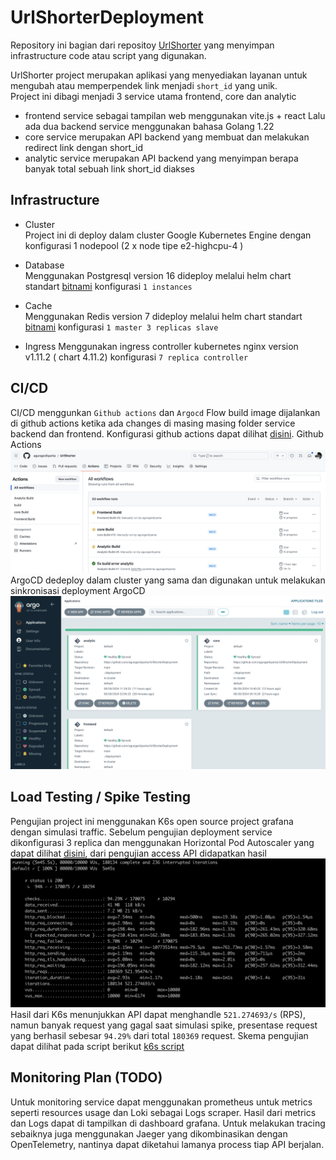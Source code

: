 # UrlShorterDeployment
Repository ini bagian dari repositoy [UrlShorter](https://github.com/agungardiyanta/UrlShorter) yang menyimpan infrastructure code atau script yang digunakan.

UrlShorter project merupakan aplikasi yang menyediakan layanan untuk mengubah atau memperpendek link menjadi `short_id` yang unik.\
Project ini dibagi menjadi 3 service utama frontend, core dan analytic
* frontend service sebagai tampilan web menggunakan vite.js + react
Lalu ada dua backend service menggunakan bahasa Golang 1.22
* core service merupakan API backend yang membuat dan melakukan redirect link dengan short_id 
* analytic service merupakan API backend yang menyimpan berapa banyak total sebuah link short_id diakses

## Infrastructure
*  Cluster\
 Project ini di deploy dalam cluster Google Kubernetes Engine dengan konfigurasi 1 nodepool (2 x node tipe e2-highcpu-4 )
* Database\
Menggunakan Postgresql version 16 dideploy melalui helm chart standart [bitnami](https://github.com/bitnami/charts/tree/main/bitnami/postgresql/#installing-the-chart) konfigurasi `1 instances`
* Cache\
Menggunakan Redis version 7 dideploy melalui helm chart standart [bitnami](https://github.com/bitnami/charts/tree/main/bitnami/redis)
konfigurasi `1 master 3 replicas slave`

* Ingress
Menggunakan ingress controller kubernetes nginx version v1.11.2 ( chart 4.11.2) konfigurasi `7 replica controller`

## CI/CD
CI/CD menggunkan `Github actions` dan `Argocd`
Flow build image dijalankan di github actions ketika ada changes di masing masing folder service backend dan frontend. 
Konfigurasi github actions dapat dilihat [disini](https://github.com/agungardiyanta/UrlShorter/tree/main/.github/workflows).
Github Actions
![alt text](githubactions.png)
ArgoCD dedeploy dalam cluster yang sama dan digunakan untuk melakukan sinkronisasi deployment
ArgoCD
![alt text](ArgoCD.png)

## Load Testing / Spike Testing
Pengujian project ini menggunakan K6s open source project grafana dengan simulasi traffic. Sebelum pengujian deployment service dikonfigurasi 3 replica dan menggunakan Horizontal Pod Autoscaler yang dapat dilihat [disini](https://github.com/agungardiyanta/UrlShorterDeployment/tree/main/HPA), dari pengujian access API didapatkan hasil 
![alt text](K6s.png)
Hasil dari K6s menunjukkan API dapat menghandle `521.274693/s` (RPS), namun banyak request yang gagal saat simulasi spike, presentase request yang berhasil sebesar `94.29%` dari total  `180369` request.
Skema pengujian dapat dilihat pada script berikut [k6s script](https://github.com/agungardiyanta/UrlShorterDeployment/blob/main/k6s/get-script.js)

## Monitoring Plan (TODO)

Untuk monitoring service dapat menggunakan prometheus untuk metrics seperti resources usage dan Loki sebagai Logs scraper. Hasil dari metrics dan Logs dapat di tampilkan di dashboard grafana.
Untuk melakukan tracing sebaiknya juga menggunakan Jaeger yang dikombinasikan dengan OpenTelemetry, nantinya dapat diketahui lamanya process tiap API berjalan.










